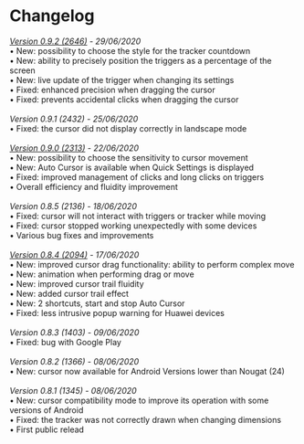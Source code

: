# Changelog
<i><a href="https://github.com/toneiv/AutoCursor/milestone/3">Version 0.9.2 (2646)</a> - 29/06/2020</i><br>
• New:  possibility to choose the style for the tracker countdown<br>
• New:  ability to precisely position the triggers as a percentage of the screen<br>
• New:  live update of the trigger when changing its settings<br>
• Fixed: enhanced precision when dragging the cursor<br>
• Fixed: prevents accidental clicks when dragging the cursor<br>
<br>
<i>Version 0.9.1 (2432) - 25/06/2020</i><br>
• Fixed: the cursor did not display correctly in landscape mode<br>
<br>
<i><a href="https://github.com/toneiv/AutoCursor/milestone/2">Version 0.9.0 (2313)</a> - 22/06/2020</i><br>
• New: possibility to choose the sensitivity to cursor movement<br>
• New: Auto Cursor is available when Quick Settings is displayed<br>
• Fixed: improved management of clicks and long clicks on triggers<br>
• Overall efficiency and fluidity improvement<br>
<br>
<i>Version 0.8.5 (2136) - 18/06/2020</i><br>
• Fixed: cursor will not interact with triggers or tracker while moving<br>
• Fixed: cursor stopped working unexpectedly with some devices<br>
• Various bug fixes and improvements<br>
<br>
<i><a href="https://github.com/toneiv/AutoCursor/milestone/1">Version 0.8.4 (2094)</a> - 17/06/2020</i><br>
• New: improved cursor drag functionality: ability to perform complex move<br>
• New: animation when performing drag or move<br>
• New: improved cursor trail fluidity<br>
• New: added cursor trail effect<br>
• New: 2 shortcuts, start and stop Auto Cursor<br>
• Fixed: less intrusive popup warning for Huawei devices<br>
<br>
<i>Version 0.8.3 (1403) - 09/06/2020</i><br>
• Fixed: bug with Google Play<br>
<br>
<i>Version 0.8.2 (1366) - 08/06/2020</i><br>
&bull; New: cursor now available for Android Versions lower than Nougat (24)<br>
<br>
<i>Version 0.8.1 (1345) - 08/06/2020</i><br>
&bull; New: cursor compatibility mode to improve its operation with some versions of Android<br>
&bull; Fixed: the tracker was not correctly drawn when changing dimensions<br>
&bull; First public relead<br>
<br>
